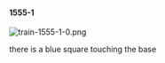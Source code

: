 #### 1555-1
![train-1555-1-0.png](https://github.com/lil-lab/nlvr/raw/master/nlvr/train/images/60/train-1555-1-0.png "train-1555-1-0.png")

there is a blue square touching the base